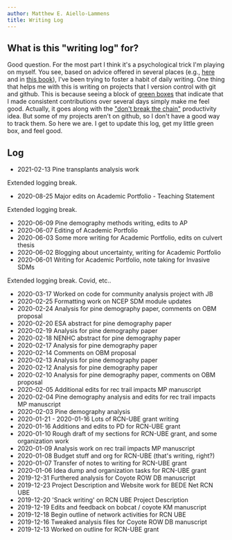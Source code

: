 ```yaml
---
author: Matthew E. Aiello-Lammens
title: Writing Log
---
```


## What is this "writing log" for?

Good question. For the most part I think it's a psychological trick I'm playing on myself. You see, based on advice offered in several places (e.g., [here](https://www.facultydiversity.org/14-day-challenge) and in [this book](https://www.apa.org/pubs/books/4441010)), I've been trying to foster a habit of daily writing. One thing that helps me with this is writing on projects that I version control with git and github. This is because seeing a block of [green boxes](https://github.com/mlammens) that indicate that I made consistent contributions over several days simply make me feel good. Actually, it goes along with the ["don't break the chain"](https://lifehacker.com/jerry-seinfelds-productivity-secret-281626) productivity idea. But some of my projects aren't on github, so I don't have a good way to track them. So here we are. I get to update this log, get my little green box, and feel good.

## Log

* 2021-02-13 Pine transplants analysis work

Extended logging break. 

* 2020-08-25 Major edits on Academic Portfolio - Teaching Statement

Extended logging break. 

* 2020-06-09 Pine demography methods writing, edits to AP
* 2020-06-07 Editing of Academic Portfolio
* 2020-06-03 Some more writing for Academic Portfolio, edits on culvert thesis
* 2020-06-02 Blogging about uncertainty, writing for Academic Portfolio
* 2020-06-01 Writing for Academic Portfolio, note taking for Invasive SDMs

Extended logging break. Covid, etc..

* 2020-03-17 Worked on code for community analysis project with JB
* 2020-02-25 Formatting work on NCEP SDM module updates
* 2020-02-24 Analysis for pine demography paper, comments on OBM proposal
* 2020-02-20 ESA abstract for pine demography paper
* 2020-02-19 Analysis for pine demography paper
* 2020-02-18 NENHC abstract for pine demography paper 
* 2020-02-17 Analysis for pine demography paper
* 2020-02-14 Comments on OBM proposal
* 2020-02-13 Analysis for pine demography paper
* 2020-02-12 Analysis for pine demography paper
* 2020-02-10 Analysis for pine demography paper, comments on OBM proposal
* 2020-02-05 Additional edits for rec trail impacts MP manuscript
* 2020-02-04 Pine demography analysis and edits for rec trail impacts MP manuscript
* 2020-02-03 Pine demography analysis
* 2020-01-21 - 2020-01-16 Lots of RCN-UBE grant writing
* 2020-01-16 Additions and edits to PD for RCN-UBE grant
* 2020-01-10 Rough draft of my sections for RCN-UBE grant, and some organization work
* 2020-01-09 Analysis work on rec trail impacts MP manuscript
* 2020-01-08 Budget stuff and org for RCN-UBE (that's writing, right?)
* 2020-01-07 Transfer of notes to writing for RCN-UBE grant
* 2020-01-06 Idea dump and organization tasks for RCN-UBE grant
* 2019-12-31 Furthered analysis for Coyote ROW DB manuscript
* 2019-12-23 Project Description and Website work for BEDE Net RCN UBE
* 2019-12-20 'Snack writing' on RCN UBE Project Description
* 2019-12-19 Edits and feedback on bobcat / coyote KM manuscript
* 2019-12-18 Begin outline of network activities for RCN UBE
* 2019-12-16 Tweaked analysis files for Coyote ROW DB manuscript
* 2019-12-13 Worked on outline for RCN-UBE grant
